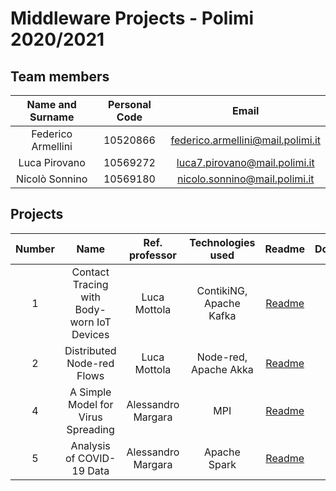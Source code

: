 # Middleware Projects - Polimi 2020/2021

## Team members
| Name and Surname | Personal Code  | Email |
:---: | :---: | :---:
| Federico Armellini | 10520866 | federico.armellini@mail.polimi.it |
| Luca Pirovano | 10569272 | luca7.pirovano@mail.polimi.it |
| Nicolò Sonnino | 10569180 | nicolo.sonnino@mail.polimi.it |

## Projects
| Number | Name | Ref. professor |Technologies used |Readme | Documentation |
:---: | :---: | :---: | :---: | :---: | :---:
| 1 |  Contact Tracing with Body-worn IoT Devices | Luca Mottola |ContikiNG, Apache Kafka | [Readme](https://github.com/ArmelliniFederico/Middleware/blob/main/P1-IoT_Contact_Tracing/README.md) | [PDF](https://github.com/ArmelliniFederico/Middleware/blob/main/P1-IoT_Contact_Tracing/docs/contact-tracing.pdf) |
| 2 | Distributed Node-red Flows | Luca Mottola | Node-red, Apache Akka | [Readme](https://github.com/ArmelliniFederico/Middleware/blob/main/P2-Distributed_Node-Red/README.md) | [PDF](https://github.com/ArmelliniFederico/Middleware/blob/main/P2-Distributed_Node-Red/docs/tex/p2.pdf) |
| 4 | A Simple Model for Virus Spreading | Alessandro Margara | MPI | [Readme](https://github.com/ArmelliniFederico/Middleware/blob/main/P4-Virus_Spreading/README.md) | [PDF](https://github.com/ArmelliniFederico/Middleware/blob/main/P4-Virus_Spreading/docs/doc4.pdf) |
| 5 | Analysis of COVID-19 Data | Alessandro Margara | Apache Spark | [Readme](https://github.com/ArmelliniFederico/Middleware/blob/main/P5-COVID-19_Analysis/README.md) | [PDF]() |
